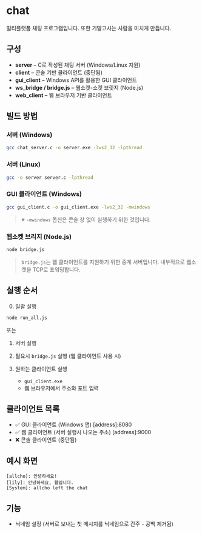 # chat

멀티플랫폼 채팅 프로그램입니다. 또한 기말고사는 사람을 미치게 만듭니다.

## 구성

* **server** – C로 작성된 채팅 서버 (Windows/Linux 지원)
* **client** – 콘솔 기반 클라이언트 (중단됨)
* **gui\_client** – Windows API를 활용한 GUI 클라이언트
* **ws\_bridge / bridge.js** – 웹소켓-소켓 브릿지 (Node.js)
* **web\_client** – 웹 브라우저 기반 클라이언트

## 빌드 방법

### 서버 (Windows)

```bash
gcc chat_server.c -o server.exe -lws2_32 -lpthread
```

### 서버 (Linux)

```bash
gcc -o server server.c -lpthread
```

### GUI 클라이언트 (Windows)

```bash
gcc gui_client.c -o gui_client.exe -lws2_32 -mwindows
```

> ※ `-mwindows` 옵션은 콘솔 창 없이 실행하기 위한 것입니다.

### 웹소켓 브리지 (Node.js)

```bash
node bridge.js
```

> `bridge.js`는 웹 클라이언트를 지원하기 위한 중계 서버입니다. 내부적으로 웹소켓을 TCP로 포워딩합니다.

## 실행 순서
0. 일괄 실행
```bash
node run_all.js
```
또는
1. 서버 실행
2. 필요시 `bridge.js` 실행 (웹 클라이언트 사용 시)
3. 원하는 클라이언트 실행

   * `gui_client.exe`
   * 웹 브라우저에서 주소와 포트 입력

## 클라이언트 목록

* ✅ GUI 클라이언트 (Windows 앱) [address]:8080
* ✅ 웹 클라이언트 (서버 실행시 나오는 주소) [address]:9000
* ❌ 콘솔 클라이언트 (중단됨)

## 예시 화면

```
[allcho]: 안녕하세요!
[lily]: 안녕하세요, 웹입니다.
[System]: allcho left the chat
```

## 기능
* 닉네임 설정 (서버로 보내는 첫 메시지를 닉네임으로 간주 - 공백 제거됨)
